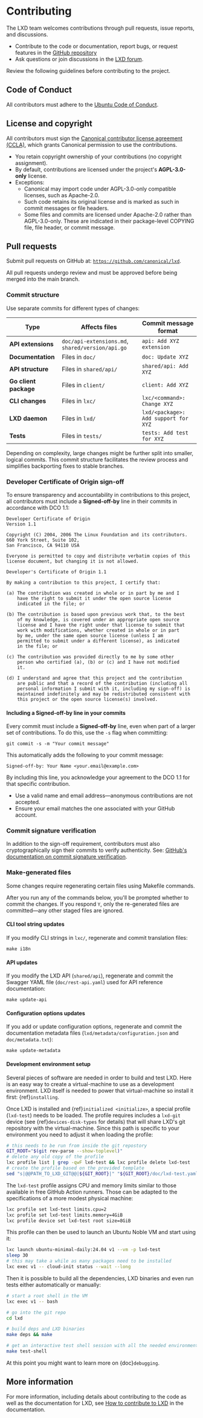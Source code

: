 # Contributing

<!-- Include start contributing -->

The LXD team welcomes contributions through pull requests, issue reports, and discussions.
- Contribute to the code or documentation, report bugs, or request features in the [GitHub repository](https://github.com/canonical/lxd)
- Ask questions or join discussions in the [LXD forum](https://discourse.ubuntu.com/c/lxd/126).

Review the following guidelines before contributing to the project.

## Code of Conduct

All contributors must adhere to the [Ubuntu Code of Conduct](https://ubuntu.com/community/ethos/code-of-conduct).

## License and copyright

All contributors must sign the [Canonical contributor license agreement (CCLA)](https://ubuntu.com/legal/contributors), which grants Canonical permission to use the contributions.

- You retain copyright ownership of your contributions (no copyright assignment).
- By default, contributions are licensed under the project's **AGPL-3.0-only** license.
- Exceptions:
  - Canonical may import code under AGPL-3.0-only compatible licenses, such as Apache-2.0.
  - Such code retains its original license and is marked as such in commit messages or file headers.
  - Some files and commits are licensed under Apache-2.0 rather than AGPL-3.0-only. These are indicated in their package-level COPYING file, file header, or commit message.

## Pull requests

Submit pull requests on GitHub at: [`https://github.com/canonical/lxd`](https://github.com/canonical/lxd).

All pull requests undergo review and must be approved before being merged into the main branch.

### Commit structure

Use separate commits for different types of changes:

| Type                 | Affects files                                    | Commit message format               |
|----------------------|--------------------------------------------------|-------------------------------------|
| **API extensions**   | `doc/api-extensions.md`, `shared/version/api.go` | `api: Add XYZ extension`            |
| **Documentation**    | Files in `doc/`                                  | `doc: Update XYZ`                   |
| **API structure**    | Files in `shared/api/`                           | `shared/api: Add XYZ`               |
| **Go client package**| Files in `client/`                               | `client: Add XYZ`                   |
| **CLI changes**      | Files in `lxc/`                                  | `lxc/<command>: Change XYZ`         | 
| **LXD daemon**       | Files in `lxd/`                                  | `lxd/<package>: Add support for XYZ`|
| **Tests**            | Files in `tests/`                                | `tests: Add test for XYZ`           |

Depending on complexity, large changes might be further split into smaller, logical commits. This commit structure facilitates the review process and simplifies backporting fixes to stable branches.

### Developer Certificate of Origin sign-off

To ensure transparency and accountability in contributions to this project, all contributors must include a **Signed-off-by** line in their commits in accordance with DCO 1.1:

```
Developer Certificate of Origin
Version 1.1

Copyright (C) 2004, 2006 The Linux Foundation and its contributors.
660 York Street, Suite 102,
San Francisco, CA 94110 USA

Everyone is permitted to copy and distribute verbatim copies of this
license document, but changing it is not allowed.

Developer's Certificate of Origin 1.1

By making a contribution to this project, I certify that:

(a) The contribution was created in whole or in part by me and I
    have the right to submit it under the open source license
    indicated in the file; or

(b) The contribution is based upon previous work that, to the best
    of my knowledge, is covered under an appropriate open source
    license and I have the right under that license to submit that
    work with modifications, whether created in whole or in part
    by me, under the same open source license (unless I am
    permitted to submit under a different license), as indicated
    in the file; or

(c) The contribution was provided directly to me by some other
    person who certified (a), (b) or (c) and I have not modified
    it.

(d) I understand and agree that this project and the contribution
    are public and that a record of the contribution (including all
    personal information I submit with it, including my sign-off) is
    maintained indefinitely and may be redistributed consistent with
    this project or the open source license(s) involved.
```

#### Including a Signed-off-by line in your commits

Every commit must include a **Signed-off-by** line, even when part of a larger set of contributions. To do this, use the `-s` flag when committing:

    git commit -s -m "Your commit message"

This automatically adds the following to your commit message:

```
Signed-off-by: Your Name <your.email@example.com>
```

By including this line, you acknowledge your agreement to the DCO 1.1 for that specific contribution.

- Use a valid name and email address—anonymous contributions are not accepted.
- Ensure your email matches the one associated with your GitHub account.

### Commit signature verification

In addition to the sign-off requirement, contributors must also cryptographically sign their commits to verify authenticity. See: [GitHub's documentation on commit signature verification](https://docs.github.com/en/authentication/managing-commit-signature-verification).

### Make-generated files

Some changes require regenerating certain files using Makefile commands.

After you run any of the commands below, you'll be prompted whether to commit the changes. If you respond `Y`, only the re-generated files are committed—any other staged files are ignored.

#### CLI tool string updates

If you modify CLI strings in `lxc/`, regenerate and commit translation files:

    make i18n

#### API updates

If you modify the LXD API (`shared/api`), regenerate and commit the Swagger YAML file (`doc/rest-api.yaml`) used for API reference documentation:

    make update-api

#### Configuration options updates

If you add or update configuration options, regenerate and commit the documentation metadata files (`lxd/metadata/configuration.json` and `doc/metadata.txt`):

    make update-metadata

#### Development environment setup

Several pieces of software are needed in order to build and test LXD. Here is an easy way to create a virtual-machine to use as a development environment. LXD itself is needed to power that virtual-machine so install it first: {ref}`installing`.

Once LXD is installed and {ref}`initialized <initialize>`, a special profile (`lxd-test`) needs to be loaded. The profile requires includes a `lxd-git` device (see {ref}`devices-disk-types` for details) that will share LXD's git repository with the virtual-machine. Since this path is specific to your environment you need to adjust it when loading the profile:

```sh
# this needs to be run from inside the git repostory
GIT_ROOT="$(git rev-parse --show-toplevel)"
# delete any old copy of the profile
lxc profile list | grep -qwF lxd-test && lxc profile delete lxd-test
# create the profile based on the provided template
sed "s|@@PATH_TO_LXD_GIT@@|${GIT_ROOT}|" "${GIT_ROOT}/doc/lxd-test.yaml" | lxc profile create lxd-test
```

The `lxd-test` profile assigns CPU and memory limits similar to those available in free GitHub Action runners. Those can be adapted to the specifications of a more modest physical machine:

```sh
lxc profile set lxd-test limits.cpu=2
lxc profile set lxd-test limits.memory=4GiB
lxc profile device set lxd-test root size=8GiB
```

This profile can then be used to launch an Ubuntu Noble VM and start using it:

```sh
lxc launch ubuntu-minimal-daily:24.04 v1 --vm -p lxd-test
sleep 30
# this may take a while as many packages need to be installed
lxc exec v1 -- cloud-init status --wait --long
```

Then it is possible to build all the dependencies, LXD binaries and even run tests either automatically or manually:

```sh
# start a root shell in the VM
lxc exec v1 -- bash

# go into the git repo
cd lxd

# build deps and LXD binaries
make deps && make

# get an interactive test shell session with all the needed environment variables to use and test LXD
make test-shell
```

At this point you might want to learn more on {doc}`debugging`.

<!-- Include end contributing -->

## More information

For more information, including details about contributing to the code as well as the documentation for LXD, see [How to contribute to LXD](https://documentation.ubuntu.com/lxd/latest/contributing/) in the documentation.